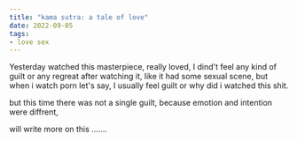 ```yaml
---
title: "kama sutra: a tale of love"
date: 2022-09-05
tags:
- love sex
---
```


Yesterday watched this masterpiece, really loved, I dind't feel any kind of guilt or any regreat after watching it, like it had some sexual scene, but when i watch porn let's say, I usually feel guilt or why did i watched this shit.

but this time there was not a single guilt, because emotion and intention were diffrent, 

will write more on this .......
